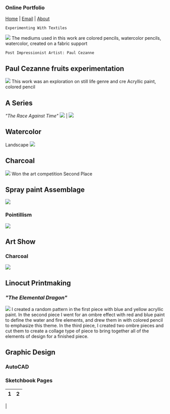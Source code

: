 ### Online Portfolio
[Home](https://hibah-ali.github.io/)    |   [Email](mailto:hibahalei@gmail.com)   |   [About]()
<br />

```
Experimenting With Textiles
```
![](IMG_1972.jpg)
The mediums used in this work are colored pencils, watercolor pencils, watercolor, created on a fabric support<br/>

```
Post Impressionist Artist: Paul Cezanne
```
## Paul Cezanne fruits experimentation
![](IMG_2070.jpg)
This work was an exploration on still life genre and cre
Acryllic paint, colored pencil
 

### 


## A Series
_"The Race Against Time"_
![](IMG_2067.jpg)  |  ![](IMG_2084.jpg)

## Watercolor 
Landscape
![](IMG_2123.jpg)

## Charcoal
![](IMG_2124.jpg)
Won the art competition Second Place

## Spray paint Assemblage
![](IMG_2110.jpg)

### Pointillism
![](IMG_2069.jpg)

## Art Show
### Charcoal
![](IMG_2126.jpg)

## Linocut Printmaking
### _"The Elemental Dragon"_
![](IMG_2071.jpg)
I created a random pattern in the first piece with blue and yellow acryllic paint. In the second piece I went for an ombre effect with red and blue paint to define the water and fire elements, and drew them in with colored pencil to emphasize this theme. In the third piece, I created two ombre pieces and cut them to create a collage type of piece to bring together all of the elements of design for a finished piece. 

## Graphic Design
### AutoCAD

### Sketchbook Pages
1             |  2
:-------------------------:|:-------------------------:
  |  

